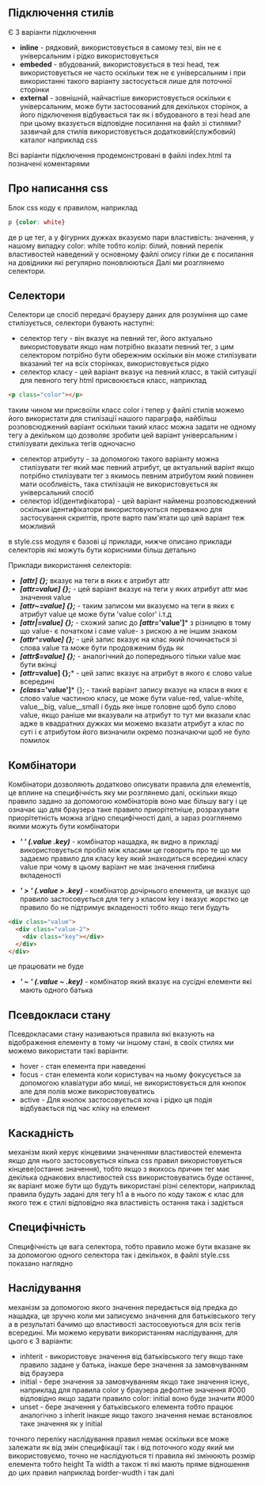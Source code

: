 ## Підключення стилів

Є 3 варіанти підключення
- **inline** - рядковий, використовується в самому тезі, він не є універсальним і рідко використовується
- **embeded** - вбудований, використовується в тезі head, теж використовується не часто оскільки теж не є універсальним і при використанні такого варіанту застосується лише для поточної сторінки
- **external** - зовнішній, найчастіше використовується оскільки є універсальним, може бути застосований для декількох сторінок, а його підключення відбувається так як і вбудованого в тезі head але при цьому вказується відповідне посилання на файл зі стилями? зазвичай для стилів використовується додатковий(службовий) каталог наприклад css

Всі варіанти підключення продемонстровані в файлі index.html та позначені коментарями

## Про написання css
Блок css коду є правилом, наприклад 
```css 
p {color: white} 
```
де p це тег, а у фігурних дужках вказуємо пари властивість: значення, у нашому випадку color: white тобто колір: білий, повний перелік властивостей наведений у основному файлі опису гілки де є посилання на довідники які регулярно поновлюються
Далі ми розглянемо селектори.

## Селектори
Селектори це спосіб передачі браузеру даних для розуміння що саме стилізується, селектори бувають наступні:
- селектор тегу - він вказує на певний тег, його актуально використовувати якщо нам потрібно вказати певний тег, з цим селектором потрібно бути обережним оскільки він може стилізувати вказаний тег на всіх сторінках, використовується рідко
- селектор класу - цей варіант вказує на певний класс, в такій ситуації для певного тегу html присвоюється класс, наприклад 
```html 
<p class="color"></p>
``` 
таким чином ми присвоїли класс color і тепер у файлі стилів можемо його використати для стилізації нашого параграфа, найбільш розповсюджений варіант оскільки такий класс можна задати не одному тегу а декільком що дозволяє зробити цей варіант універсальним і стилізувати декілька тегів одночасно
- селектор атрибуту - за допомогою такого варіанту можна стилізувати тег який має певний атрибут, це актуальний варінт якщо потрібно стилізувати тег з якимось певним атрибутом який повинен мати особливість, така стилізація не використовується як універсальний спосіб
- селектор id(ідентифікатора) - цей варіант найменш розповсюджений оскільки ідентифікатори використовуються переважно для застосування скриптів, проте варто пам'ятати що цей варіант теж можливий

в style.css модуля є базові ці приклади, нижче описано приклади селекторів які можуть бути корисними більш детально

Приклади використання селекторів:
- ***[attr] {};*** вказує на теги в яких є атрибут attr
- ***[attr=value] {};*** - цей варіант вказує на теги у яких атрибут attr має значення value
- ***[attr~=value] {};*** - таким записом ми вказуємо на теги в яких є атрибут value це може бути 'value color' і.т.д
- ***[attr|=value] {};*** - схожий запис до ***[attr*='value']*** з різницею в тому що value- є початком і саме value- з рискою а не іншим знаком
- ***[attr^=value] {};*** - цей запис вказує на клас який починається зі слова value та може бути продовженим будь як
- ***[attr$=value] {};*** - аналогічний до попереднього тільки value має бути вкінці
- ***[attr*=value] {};*** - цей запис вказує на атрибут в якого є слово value всередині
- ***[class*='value']*** {}; - такий варіант запису вказує на класи в яких є слово value частиною класу, це може бути value-red, value-white, value__big, value__small і будь яке інше головне щоб було слово value, якщо раніше ми вказували на атрибут то тут ми вказали клас адже в квадратних дужках ми можемо вказати атрибут а клас по суті і є атрибутом його визначили окремо позначаючи щоб не було помилок

## Комбінатори
Комбінатори дозволяють додатково описувати правила для елементів, це вплине на специфічність яку ми розглянемо далі, оскільки якщо правило задано за допомогою комбінаторів воно має більшу вагу і це означає що для браузера таке правило приорітетніше, розрахувати приорітетність можна згідно специфічності далі, а зараз розглянемо якими можуть бути комбінатори

- ***' ' (.value .key)*** - комбінатор нащадка, як видно в прикладі використовується пробіл між класами це говорить про те що ми задаємо правило для класу key який знаходиться всередині класу value при чому в цьому варіант не має значення глибина вкладеності

- ***' > ' (.value > .key)*** - комбінатор дочірнього елемента, це вказує що правило застосовується для тегу з класом key і вказує жорстко це правило бо не підтримує вкладеності тобто якщо теги будуть 
```html 
<div class="value">
  <div class="value-2">
    <div class="key"></div>
  </div>
</div>
``` 
це працювати не буде
  
- ***' ~ ' (.value ~ .key)*** - комбінатор який вказує на сусідні елементи які мають одного батька
## Псевдокласи стану

Псевдокласами стану називаються правила які вказують на відображення елементу в тому чи іншому стані, в своїх стилях ми можемо використати такі варіанти:
- hover - стан елемента при наведенні
- focus - стан елемента коли користувач на ньому фокусується за допомогою клавіатури або миші, не використовується для кнопок але для полів може використовуватись
- active - Для кнопок застосовується хоча і рідко ця подія відбувається під час кліку на елемент

## Каскадність

механізм який керує кінцевими значеннями властивостей елемента якщо для нього застосовується кілька css правил використовується кінцеве(останнє значення), тобто якщо з якихось причин тег має декілька однакових властивостей css використовуватись буде останнє, як варіант може бути що будуть використані різні селектори, наприклад правила будуть задані для тегу h1 а в нього по коду також є клас для якого теж є стилі відповідно яка властивість остання така і задіється

## Специфічність

Специфічність це вага селектора, тобто правило може бути вказане як за допомогою одного селектора так і декількох, в файлі style.css показано наглядно


## Наслідування

механізм за допомогою якого значення передається від предка до нащадка, це зручно коли ми записуємо значення для батьківського тегу а в результаті бачимо що властивості застосовуються для всіх тегів всередині.
Ми можемо керувати використанням наслідування, для цього є 3 варіанти:

- inhterit - використовує значення від батьківського тегу якщо таке правило задане у батька, інакше бере значення за замовчуванням від браузера
- initial - бере значення за замовчуванням якщо таке значення існує, наприклад для правила color у браузера дефолтне значення #000 відповідно якщо задати правило color: initial воно буде значити #000
- unset - бере значення у батьківського елемента тобто працює аналогічно з inherit інакше якщо такого значення немає встановлює таке значення як у initial

точного переліку наслідування правил немає оскільки все може залежати як від змін специфікації так і від поточного коду який ми використовуємо, точно не наслідуються ті правила які змінюють розмір елемента тобто height Та width а також ті які мають пряме відношення до цих правил наприклад border-wudth і так далі

